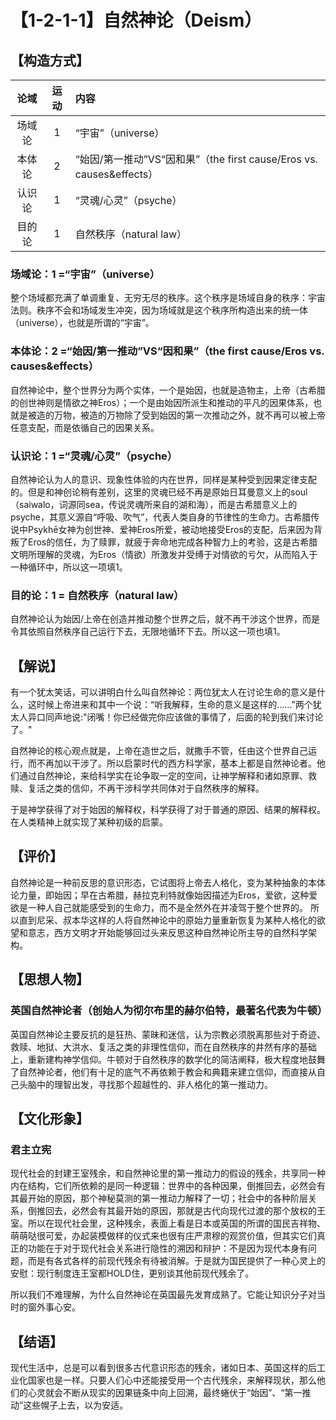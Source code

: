# 【1-2-1-1】自然神论（Deism）

## 【构造方式】
| 论域 | 运动           | 内容 |
|:----:|:----------------:|:-----|
| 场域论   | 1| “宇宙”（universe）   |
| 本体论   | 2|  “始因/第一推动”VS“因和果”（the first cause/Eros vs. causes&effects）  |
| 认识论   | 1|  “灵魂/心灵”（psyche）  |
| 目的论   | 1|  自然秩序（natural law）  |

### 场域论：1 =“宇宙”（universe）
整个场域都充满了单调重复、无穷无尽的秩序。这个秩序是场域自身的秩序：宇宙法则。秩序不会和场域发生冲突，因为场域就是这个秩序所构造出来的统一体（universe），也就是所谓的“宇宙”。
### 本体论：2 =“始因/第一推动”VS“因和果”（the first cause/Eros vs. causes&effects）
自然神论中，整个世界分为两个实体，一个是始因，也就是造物主，上帝（古希腊的创世神则是情欲之神Eros）；一个是由始因所派生和推动的平凡的因果体系，也就是被造的万物，被造的万物除了受到始因的第一次推动之外，就不再可以被上帝任意支配，而是依循自己的因果关系。
### 认识论：1 =“灵魂/心灵”（psyche）
自然神论认为人的意识、现象性体验的内在世界，同样是某种受到因果定律支配的。但是和神创论稍有差别，这里的灵魂已经不再是原始日耳曼意义上的soul（saiwalo，词源同sea，传说灵魂所来自的湖和海），而是古希腊意义上的psyche，其意义源自“呼吸、吹气”，代表人类自身的节律性的生命力。古希腊传说中Psykhē女神为创世神、爱神Eros所爱，被动地接受Eros的支配，后来因为背叛了Eros的信任，为了赎罪，就疲于奔命地完成各种智力上的考验，这是古希腊文明所理解的灵魂，为Eros（情欲）所激发并受缚于对情欲的亏欠，从而陷入于一种循环中，所以这一项填1。
### 目的论：1 = 自然秩序（natural law）
自然神论认为始因/上帝在创造并推动整个世界之后，就不再干涉这个世界，而是令其依照自然秩序自己运行下去，无限地循环下去。所以这一项也填1。

## 【解说】
有一个犹太笑话，可以讲明白什么叫自然神论：两位犹太人在讨论生命的意义是什么，这时候上帝进来和其中一个说：“听我解释，生命的意义是这样的……”两个犹太人异口同声地说:"闭嘴！你已经做完你应该做的事情了，后面的轮到我们来讨论了。"

自然神论的核心观点就是，上帝在造世之后，就撒手不管，任由这个世界自己运行，而不再加以干涉了。所以启蒙时代的西方科学家，基本上都是自然神论者。他们通过自然神论，来给科学实在论争取一定的空间，让神学解释和诸如原罪、救赎、复活之类的信仰，不再干涉科学共同体对于自然秩序的解释。

于是神学获得了对于始因的解释权，科学获得了对于普通的原因、结果的解释权。在人类精神上就实现了某种初级的启蒙。

## 【评价】

自然神论是一种前反思的意识形态，它试图将上帝去人格化，变为某种抽象的本体论力量，即始因；早在古希腊，赫拉克利特就像始因描述为Eros，爱欲，这种爱欲是一种人自己就能感受到的生命力，而不是全然外在并凌驾于整个世界的。 所以直到尼采、叔本华这样的人将自然神论中的原始力量重新恢复为某种人格化的欲望和意志，西方文明才开始能够回过头来反思这种自然神论所主导的自然科学架构。

## 【思想人物】
### 英国自然神论者（创始人为彻尔布里的赫尔伯特，最著名代表为牛顿）
英国自然神论主要反抗的是狂热、蒙昧和迷信，认为宗教必须脱离那些对于奇迹、救赎、地狱、大洪水、复活之类的非理性信仰，而在自然秩序的井然有序的基础上，重新建构神学信仰。牛顿对于自然秩序的数学化的简洁阐释，极大程度地鼓舞了自然神论者，他们有十足的底气不再依赖于教会和典籍来建立信仰，而直接从自己头脑中的理智出发，寻找那个超越性的、非人格化的第一推动力。

## 【文化形象】
### 君主立宪
现代社会的封建王室残余，和自然神论里的第一推动力的假设的残余，共享同一种内在结构，它们所依赖的是同一种逻辑：世界中的各种因果，倒推回去，必然会有其最开始的原因，那个神秘莫测的第一推动力解释了一切；社会中的各种阶层关系，倒推回去，必然会有其最开始的原因，那就是古代向现代过渡的那个放权的王室。所以在现代社会里，这种残余，表面上看是日本或英国的所谓的国民吉祥物、萌萌哒很可爱，办起装模做样的仪式来也很有庄严肃穆的观赏价值，但其实它们真正的功能在于对于现代社会关系进行隐性的溯因和辩护：不是因为现代本身有问题，而是有各式各样的前现代残余有待被消解。于是就为国民提供了一种心灵上的安慰：现行制度连王室都HOLD住，更别谈其他前现代残余了。

所以我们不难理解，为什么自然神论在英国最先发育成熟了。它能让知识分子对当时的窗外事心安。

## 【结语】
现代生活中，总是可以看到很多古代意识形态的残余，诸如日本、英国这样的后工业化国家也是一样。只要人们心中还能接受用一个古代残余，来解释现状，那么他们的心灵就会不断从现实的因果链条中向上回溯，最终蜷伏于“始因”、“第一推动”这些幌子上去，以为安适。
